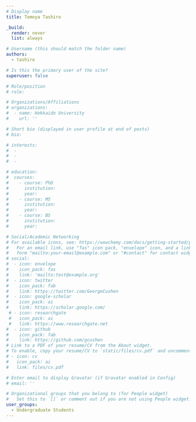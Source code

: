 ```yaml
---
# Display name
title: Tomoya Tashiro

_build:
  render: never
  list: always

# Username (this should match the folder name)
authors:
  - tashiro

# Is this the primary user of the site?
superuser: false

# Role/position
# role: 

# Organizations/Affiliations
# organizations:
#  - name: Hokkaido University
#    url: ''

# Short bio (displayed in user profile at end of posts)
# bio: 

# interests:
#  - 
#  - 
#  - 

# education:
#  courses:
#    - course: PhD 
#      institution: 
#      year: 
#    - course: MS
#      institution: 
#      year: 
#    - course: BS
#      institution:
#      year:

# Social/Academic Networking
# For available icons, see: https://wowchemy.com/docs/getting-started/page-builder/#icons
#   For an email link, use "fas" icon pack, "envelope" icon, and a link in the
#   form "mailto:your-email@example.com" or "#contact" for contact widget.
# social:
#  - icon: envelope
#    icon_pack: fas
#    link: 'mailto:test@example.org'
#  - icon: twitter
#    icon_pack: fab
#    link: https://twitter.com/GeorgeCushen
#  - icon: google-scholar
#    icon_pack: ai
#    link: https://scholar.google.com/
 # - icon: researchgate
 #   icon_pack: ai
 #   link: https://www.researchgate.net
#  - icon: github
#    icon_pack: fab
#    link: https://github.com/gcushen
# Link to a PDF of your resume/CV from the About widget.
# To enable, copy your resume/CV to `static/files/cv.pdf` and uncomment the lines below.
# - icon: cv
#   icon_pack: ai
#   link: files/cv.pdf

# Enter email to display Gravatar (if Gravatar enabled in Config)
# email: ''

# Organizational groups that you belong to (for People widget)
#   Set this to `[]` or comment out if you are not using People widget.
user_groups:
  - Undergraduate Students
---
```


